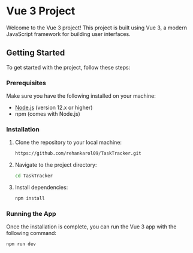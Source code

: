 # Vue 3 Project

Welcome to the Vue 3 project! This project is built using Vue 3, a modern JavaScript framework for building user interfaces.

## Getting Started

To get started with the project, follow these steps:

### Prerequisites

Make sure you have the following installed on your machine:

- [Node.js](https://nodejs.org/) (version 12.x or higher)
- npm (comes with Node.js)

### Installation

1. Clone the repository to your local machine:

    ```bash
    https://github.com/rehankarol09/TaskTracker.git
    ```

2. Navigate to the project directory:

    ```bash
    cd TaskTracker
    ```

3. Install dependencies:

    ```bash
    npm install
    ```

### Running the App

Once the installation is complete, you can run the Vue 3 app with the following command:

```bash
npm run dev

